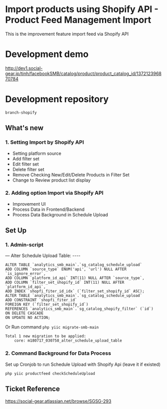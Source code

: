 # Import products using Shopify API - Product Feed Management Import
This is the improvement feature import feed via Shopify API

# Development demo
http://dev1.social-gear.jp/tinh/facebookSMB/catalog/product/product_catalog_id/137212396870784

# Development repository
`branch-shopify`

## What's new

### 1. Setting Import by Shopify API
* Setting platform source
* Add filter set
* Edit filter set
* Delete filter set
* Remove Checking New/Edit/Delete Products in Filter Set
* Change to Review product list display

### 2. Adding option Import via Shopify API
- Improvement UI
- Process Data in Frontend/Backend
- Process Data Background in Schedule Upload 


## Set Up

### 1. Admin-script
— Alter Schedule Upload Table: ----
```
ALTER TABLE `analytics_smb_main`.`sg_catalog_schedule_upload` 
ADD COLUMN `source_type` ENUM('api', 'url') NULL AFTER `is_ignore_error`,
ADD COLUMN `platform_id_api` INT(11) NULL AFTER `source_type`,
ADD COLUMN `filter_set_shopify_id` INT(11) NULL AFTER `platform_id_api`,
ADD INDEX `shopfi_fiter_id_idx` (`filter_set_shopify_id` ASC);
ALTER TABLE `analytics_smb_main`.`sg_catalog_schedule_upload` 
ADD CONSTRAINT `shopfi_fiter_id`
FOREIGN KEY (`filter_set_shopify_id`)
REFERENCES `analytics_smb_main`.`sg_catalog_shopify_filter` (`id`)
ON DELETE CASCADE
ON UPDATE NO ACTION;
```
Or Run command `php yiic migrate-smb-main`
```
Total 1 new migration to be applied:
    core: m180717_030758_alter_schedule_upload_table
```
	
### 2. Command Background for Data Process

Set up Cronjob to run Schedule Upload with Shopify Api (leave it if existed)

```
php yiic productfeed checkScheduleUpload
```
## Ticket Reference
https://social-gear.atlassian.net/browse/SGSG-293
